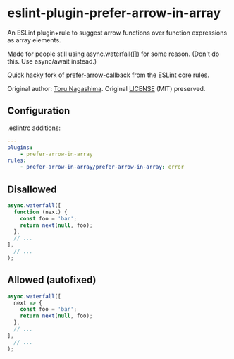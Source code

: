 # eslint-plugin-prefer-arrow-in-array

An ESLint plugin+rule to suggest arrow functions over function expressions as array elements.

Made for people still using async.waterfall([]) for some reason. (Don't do this. Use async/await instead.)

Quick hacky fork of [prefer-arrow-callback](http://eslint.org/docs/rules/prefer-arrow-callback) from the ESLint core rules.

Original author: [Toru Nagashima](https://github.com/mysticatea). Original [LICENSE](./LICENSE) (MIT) preserved.

## Configuration
.eslintrc additions:
```yaml
---
plugins:
    - prefer-arrow-in-array
rules:
    - prefer-arrow-in-array/prefer-arrow-in-array: error
```

## Disallowed
```js
async.waterfall([
  function (next) {
    const foo = 'bar';
    return next(null, foo);
  },
  // ...
],
  // ...
);
```

## Allowed (autofixed)
```js
async.waterfall([
  next => {
    const foo = 'bar';
    return next(null, foo);
  },
  // ...
],
  // ...
);
```
